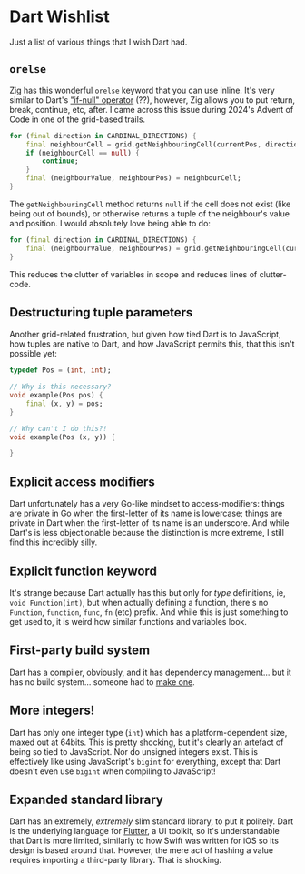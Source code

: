 
# Dart Wishlist
Just a list of various things that I wish Dart had.

## `orelse` 
Zig has this wonderful `orelse` keyword that you can use inline. It's very similar to Dart's ["if-null" operator](https://dart.dev/language/operators) (??), however, Zig allows you to put return, break, continue, etc, after. I came across this issue during 2024's Advent of Code in one of the grid-based trails.
```dart
for (final direction in CARDINAL_DIRECTIONS) {
    final neighbourCell = grid.getNeighbouringCell(currentPos, direction.asVector());
    if (neighbourCell == null) {
        continue;
    }
    final (neighbourValue, neighbourPos) = neighbourCell;
}
```
The `getNeighbouringCell` method returns `null` if the cell does not exist (like being out of bounds), or otherwise returns a tuple of the neighbour's value and position. I would absolutely love being able to do:
```dart
for (final direction in CARDINAL_DIRECTIONS) {
    final (neighbourValue, neighbourPos) = grid.getNeighbouringCell(currentPos, direction.asVector()) ?? continue;
}
```
This reduces the clutter of variables in scope and reduces lines of clutter-code.

## Destructuring tuple parameters
Another grid-related frustration, but given how tied Dart is to JavaScript, how tuples are native to Dart, and how JavaScript permits this, that this isn't possible yet:
```dart
typedef Pos = (int, int);

// Why is this necessary?
void example(Pos pos) {
    final (x, y) = pos;
}

// Why can't I do this?!
void example(Pos (x, y)) {

}
```

## Explicit access modifiers
Dart unfortunately has a very Go-like mindset to access-modifiers: things are private in Go when the first-letter of its name is lowercase; things are private in Dart when the first-letter of its name is an underscore. And while Dart's is less objectionable because the distinction is more extreme, I still find this incredibly silly.

## Explicit function keyword
It's strange because Dart actually has this but only for *type* definitions, ie, `void Function(int)`, but when actually defining a function, there's no `Function`, `function`, `func`, `fn` (etc) prefix. And while this is just something to get used to, it is weird how similar functions and variables look.

## First-party build system
Dart has a compiler, obviously, and it has dependency management... but it has no build system... someone had to [make one](https://pub.dev/packages/build_runner).

## More integers!
Dart has only one integer type (`int`) which has a platform-dependent size, maxed out at 64bits. This is pretty shocking, but it's clearly an artefact of being so tied to JavaScript. Nor do unsigned integers exist. This is effectively like using JavaScript's `bigint` for everything, except that Dart doesn't even use `bigint` when compiling to JavaScript!

## Expanded standard library
Dart has an extremely, *extremely* slim standard library, to put it politely. Dart is the underlying language for [Flutter](https://flutter.dev/), a UI toolkit, so it's understandable that Dart is more limited, similarly to how Swift was written for iOS so its design is based around that. However, the mere act of hashing a value requires importing a third-party library. That is shocking.
